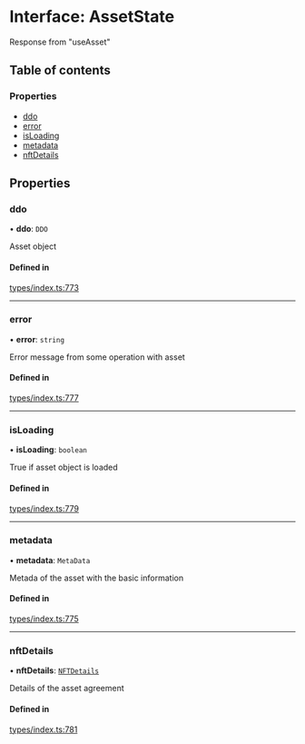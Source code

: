 # Interface: AssetState

Response from "useAsset"

## Table of contents

### Properties

- [ddo](AssetState.md#ddo)
- [error](AssetState.md#error)
- [isLoading](AssetState.md#isloading)
- [metadata](AssetState.md#metadata)
- [nftDetails](AssetState.md#nftdetails)

## Properties

### ddo

• **ddo**: `DDO`

Asset object

#### Defined in

[types/index.ts:773](https://github.com/nevermined-io/react-components/blob/8455fbd/catalog/src/types/index.ts#L773)

___

### error

• **error**: `string`

Error message from some operation with asset

#### Defined in

[types/index.ts:777](https://github.com/nevermined-io/react-components/blob/8455fbd/catalog/src/types/index.ts#L777)

___

### isLoading

• **isLoading**: `boolean`

True if asset object is loaded

#### Defined in

[types/index.ts:779](https://github.com/nevermined-io/react-components/blob/8455fbd/catalog/src/types/index.ts#L779)

___

### metadata

• **metadata**: `MetaData`

Metada of the asset with the basic information

#### Defined in

[types/index.ts:775](https://github.com/nevermined-io/react-components/blob/8455fbd/catalog/src/types/index.ts#L775)

___

### nftDetails

• **nftDetails**: [`NFTDetails`](NFTDetails.md)

Details of the asset agreement

#### Defined in

[types/index.ts:781](https://github.com/nevermined-io/react-components/blob/8455fbd/catalog/src/types/index.ts#L781)
